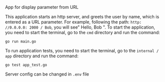 App for display  parameter from URL

This application starts an http server, and greets the user by name, which is entered as a URL parameter.
For example, following the path: `http: //0.0.0.0: 2000 / Bob`, you will see" Hello, Bob ".
To start the application, you need to start the terminal, go to the `cmd` directory and run the command:
 
 ````
 go run main.go
 ````

To run application tests, you need to start the terminal, go to the `internal / app` directory and run the command: 

````
go test app_test.go
````

Server config can be changed in `.env` file
